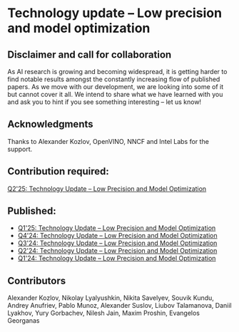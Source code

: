 # Technology update – Low precision and model optimization 

## Disclaimer and call for collaboration 

As AI research is growing and becoming widespread, it is getting harder to find notable results amongst the constantly increasing flow of published papers. As we move with our development, we are looking into some of it but cannot cover it all. We intend to share what we have learned with you and ask you to hint if you see something interesting – let us know! 

## Acknowledgments 

Thanks to Alexander Kozlov, OpenVINO, NNCF and Intel Labs for the support.

## Contribution required:
[Q2'25: Technology Update – Low Precision and Model Optimization](https://github.com/alexsu52/technology_update/blob/main/2025/Q2/technology_update.md)

## Published:
- [Q1'25: Technology Update – Low Precision and Model Optimization](https://blog.openvino.ai/blog-posts/q125-technology-update---low-precision-and-model-optimization)
- [Q4'24: Technology Update – Low Precision and Model Optimization](https://blog.openvino.ai/blog-posts/q424-technology-update---low-precision-and-model-optimization)
- [Q3'24: Technology Update – Low Precision and Model Optimization](https://blog.openvino.ai/blog-posts/q324-technology-update---low-precision-and-model-optimization)
- [Q2'24: Technology Update – Low Precision and Model Optimization](https://blog.openvino.ai/blog-posts/q224-technology-update---low-precision-and-model-optimization)
- [Q1'24: Technology Update – Low Precision and Model Optimization](https://blog.openvino.ai/blog-posts/q124-technology-update---low-precision-and-model-optimization)

## Contributors
Alexander Kozlov,  Nikolay Lyalyushkin,  Nikita Savelyev, Souvik Kundu, Andrey Anufriev, Pablo Munoz, Alexander Suslov, Liubov Talamanova, Daniil Lyakhov, Yury Gorbachev, Nilesh Jain, Maxim Proshin, Evangelos Georganas
